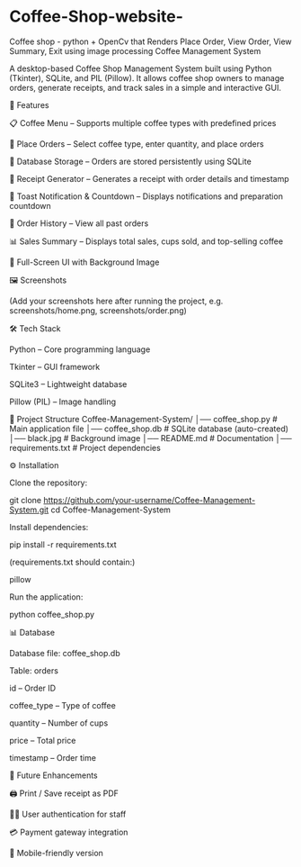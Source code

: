 # Coffee-Shop-website-
Coffee shop - python + OpenCv that Renders Place Order, View Order, View Summary, Exit using image processing
Coffee Management System

A desktop-based Coffee Shop Management System built using Python (Tkinter), SQLite, and PIL (Pillow).
It allows coffee shop owners to manage orders, generate receipts, and track sales in a simple and interactive GUI.

🚀 Features

📋 Coffee Menu – Supports multiple coffee types with predefined prices

🛒 Place Orders – Select coffee type, enter quantity, and place orders

💾 Database Storage – Orders are stored persistently using SQLite

🧾 Receipt Generator – Generates a receipt with order details and timestamp

🔔 Toast Notification & Countdown – Displays notifications and preparation countdown

📜 Order History – View all past orders

📊 Sales Summary – Displays total sales, cups sold, and top-selling coffee

🎨 Full-Screen UI with Background Image

🖼️ Screenshots

(Add your screenshots here after running the project, e.g. screenshots/home.png, screenshots/order.png)

🛠️ Tech Stack

Python – Core programming language

Tkinter – GUI framework

SQLite3 – Lightweight database

Pillow (PIL) – Image handling

📂 Project Structure
Coffee-Management-System/
│── coffee_shop.py        # Main application file
│── coffee_shop.db        # SQLite database (auto-created)
│── black.jpg             # Background image
│── README.md             # Documentation
│── requirements.txt      # Project dependencies

⚙️ Installation

Clone the repository:

git clone https://github.com/your-username/Coffee-Management-System.git
cd Coffee-Management-System


Install dependencies:

pip install -r requirements.txt


(requirements.txt should contain:)

pillow


Run the application:

python coffee_shop.py

📊 Database

Database file: coffee_shop.db

Table: orders

id – Order ID

coffee_type – Type of coffee

quantity – Number of cups

price – Total price

timestamp – Order time

📌 Future Enhancements

🖨️ Print / Save receipt as PDF

👩‍💼 User authentication for staff

💳 Payment gateway integration

📱 Mobile-friendly version
